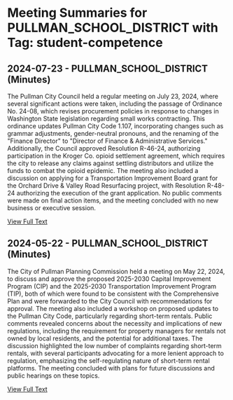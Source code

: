 # Meeting Summaries for PULLMAN_SCHOOL_DISTRICT with Tag: student-competence

## 2024-07-23 - PULLMAN_SCHOOL_DISTRICT (Minutes)

The Pullman City Council held a regular meeting on July 23, 2024, where several significant actions were taken, including the passage of Ordinance No. 24-08, which revises procurement policies in response to changes in Washington State legislation regarding small works contracting. This ordinance updates Pullman City Code 1.107, incorporating changes such as grammar adjustments, gender-neutral pronouns, and the renaming of the "Finance Director" to "Director of Finance & Administrative Services." Additionally, the Council approved Resolution R-46-24, authorizing participation in the Kroger Co. opioid settlement agreement, which requires the city to release any claims against settling distributors and utilize the funds to combat the opioid epidemic. The meeting also included a discussion on applying for a Transportation Improvement Board grant for the Orchard Drive & Valley Road Resurfacing project, with Resolution R-48-24 authorizing the execution of the grant application. No public comments were made on final action items, and the meeting concluded with no new business or executive session.

[View Full Text](https://raw.githubusercontent.com/VoronoiPerspectives/WashingtonStateSchoolBoardExplorer/refs/heads/main/data/countries/usa/states/wa/counties/whitman/school_boards/pullman_school_district/2024/2024-07-23-council-minutes.txt)

## 2024-05-22 - PULLMAN_SCHOOL_DISTRICT (Minutes)

The City of Pullman Planning Commission held a meeting on May 22, 2024, to discuss and approve the proposed 2025-2030 Capital Improvement Program (CIP) and the 2025-2030 Transportation Improvement Program (TIP), both of which were found to be consistent with the Comprehensive Plan and were forwarded to the City Council with recommendations for approval. The meeting also included a workshop on proposed updates to the Pullman City Code, particularly regarding short-term rentals. Public comments revealed concerns about the necessity and implications of new regulations, including the requirement for property managers for rentals not owned by local residents, and the potential for additional taxes. The discussion highlighted the low number of complaints regarding short-term rentals, with several participants advocating for a more lenient approach to regulation, emphasizing the self-regulating nature of short-term rental platforms. The meeting concluded with plans for future discussions and public hearings on these topics.

[View Full Text](https://raw.githubusercontent.com/VoronoiPerspectives/WashingtonStateSchoolBoardExplorer/refs/heads/main/data/countries/usa/states/wa/counties/whitman/school_boards/pullman_school_district/2024/2024-05-22-microsoftwordregularmeetingdraft-minutes.txt)

